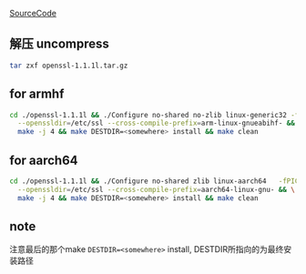 [SourceCode](https://www.openssl.org/source/openssl-1.1.1l.tar.gz)

## 解压 uncompress
```bash
tar zxf openssl-1.1.1l.tar.gz
```
## for armhf
```bash
cd ./openssl-1.1.1l && ./Configure no-shared no-zlib linux-generic32 -fPIC --prefix=/ \
  --openssldir=/etc/ssl --cross-compile-prefix=arm-linux-gnueabihf- && \
  make -j 4 && make DESTDIR=<somewhere> install && make clean
```
## for aarch64
```bash
cd ./openssl-1.1.1l && ./Configure no-shared zlib linux-aarch64   -fPIC --prefix=/ \
  --openssldir=/etc/ssl --cross-compile-prefix=aarch64-linux-gnu- && \
  make -j 4 && make DESTDIR=<somewhere> install && make clean
```

## note
注意最后的那个make ```DESTDIR=<somewhere>``` install, DESTDIR所指向的为最终安装路径
